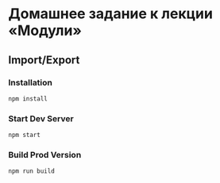 

# Домашнее задание к лекции «Модули»

## Import/Export

### Installation

```
npm install
```

### Start Dev Server

```
npm start
```

### Build Prod Version

```
npm run build
```
